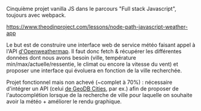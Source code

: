 Cinquième projet vanilla JS dans le parcours "Full stack Javascript", toujours avec webpack.

https://www.theodinproject.com/lessons/node-path-javascript-weather-app

Le but est de construire une interface web de service météo faisant appel à l'API <a href="https://openweathermap.org">d'Openweathermap</a>. Il faut donc fetch & récupérer les différentes données dont nous avons besoin (ville, température min/max/actuelle/ressentie, le climat ou encore la vitesse du vent) et proposer une interface qui évoluera en fonction de la ville recherchée. 

Projet fonctionnel mais non achevé (~complet à 70%) : nécessaire d'intégrer un API (celui <a href="http://geodb-cities-api.wirefreethought.com/">de GeoDB Cities</a>, par ex.) afin de proposer de l'autocomplétion lorsque de la recherche de ville pour laquelle on souhaite avoir la météo + améliorer le rendu graphique.